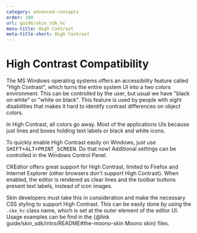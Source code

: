 ```yaml
---
category: advanced-concepts
order: 100
url: guide/skin_sdk_hc
menu-title: High Contrast
meta-title-short: High Contrast
---
```

<!--
Copyright (c) 2003-2018, CKSource - Frederico Knabben. All rights reserved.
For licensing, see LICENSE.md.
-->

# High Contrast Compatibility

The MS Windows operating systems offers an accessibility feature called "High Contrast", which turns the entire system UI into a two colors environment. This can be controlled by the user, but usual we have "black on white" or "white on black". This feature is used by people with sight disabilities that makes it hard to identify contrast differences on object colors.

In High Contrast, all colors go away. Most of the applications UIs because just lines and boxes holding text labels or black and white icons.

To quickly enable High Contrast easily on Windows, just use <kbd>SHIFT+ALT+PRINT_SCREEN</kbd>. Do that now! Additional settings can be controlled in the Windows Control Panel.

CKEditor offers great support for High Contrast, limited to Firefox and Internet Explorer (other browsers don't support High Contrast).  When enabled, the editor is rendered as clear lines and the toolbar buttons present text labels, instead of icon images.

Skin developers must take this in consideration and make the necessary CSS styling to support High Contrast. This can be easily done by using the `.cke_hc` class name, which is set at the outer element of the editor UI. Usage examples can be find in the {@link guide/skin_sdk/intro/README#the-moono-skin Moono skin} files.

